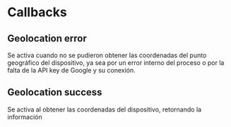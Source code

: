 # Callbacks

## Geolocation error

Se activa cuando no se pudieron obtener las coordenadas del punto geográfico del dispositivo, ya sea por un error interno del proceso o por la falta de la API key de Google y su conexión.

## Geolocation success

Se activa al obtener las coordenadas del dispositivo, retornando la información

